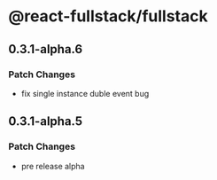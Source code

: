 # @react-fullstack/fullstack

## 0.3.1-alpha.6

### Patch Changes

- fix single instance duble event bug

## 0.3.1-alpha.5

### Patch Changes

- pre release alpha
